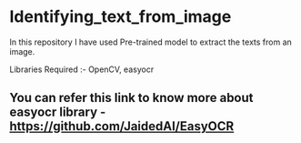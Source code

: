 # Identifying_text_from_image

In this repository I have used Pre-trained model to extract the texts from an image.

Libraries Required :- OpenCV, easyocr

## You can refer this link to know more about easyocr library - https://github.com/JaidedAI/EasyOCR 
